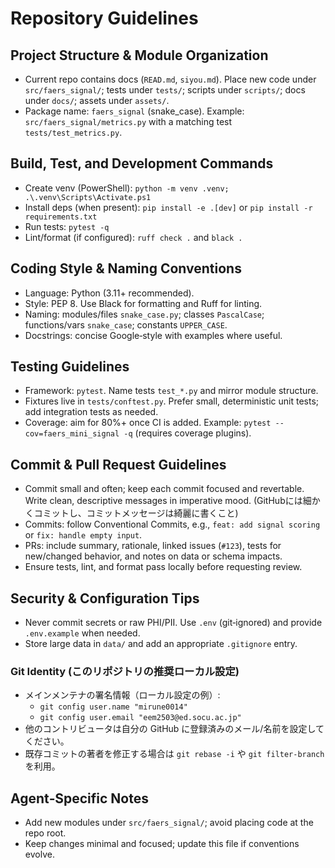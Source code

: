 # Repository Guidelines

## Project Structure & Module Organization
- Current repo contains docs (`READ.md`, `siyou.md`). Place new code under `src/faers_signal/`; tests under `tests/`; scripts under `scripts/`; docs under `docs/`; assets under `assets/`.
- Package name: `faers_signal` (snake_case). Example: `src/faers_signal/metrics.py` with a matching test `tests/test_metrics.py`.

## Build, Test, and Development Commands
- Create venv (PowerShell): `python -m venv .venv; .\.venv\Scripts\Activate.ps1`
- Install deps (when present): `pip install -e .[dev]` or `pip install -r requirements.txt`
- Run tests: `pytest -q`
- Lint/format (if configured): `ruff check .` and `black .`

## Coding Style & Naming Conventions
- Language: Python (3.11+ recommended).
- Style: PEP 8. Use Black for formatting and Ruff for linting.
- Naming: modules/files `snake_case.py`; classes `PascalCase`; functions/vars `snake_case`; constants `UPPER_CASE`.
- Docstrings: concise Google‑style with examples where useful.

## Testing Guidelines
- Framework: `pytest`. Name tests `test_*.py` and mirror module structure.
- Fixtures live in `tests/conftest.py`. Prefer small, deterministic unit tests; add integration tests as needed.
- Coverage: aim for 80%+ once CI is added. Example: `pytest --cov=faers_mini_signal -q` (requires coverage plugins).

## Commit & Pull Request Guidelines
- Commit small and often; keep each commit focused and revertable. Write clean, descriptive messages in imperative mood. (GitHubには細かくコミットし、コミットメッセージは綺麗に書くこと)
- Commits: follow Conventional Commits, e.g., `feat: add signal scoring` or `fix: handle empty input`.
- PRs: include summary, rationale, linked issues (`#123`), tests for new/changed behavior, and notes on data or schema impacts.
- Ensure tests, lint, and format pass locally before requesting review.

## Security & Configuration Tips
- Never commit secrets or raw PHI/PII. Use `.env` (git‑ignored) and provide `.env.example` when needed.
- Store large data in `data/` and add an appropriate `.gitignore` entry.

### Git Identity (このリポジトリの推奨ローカル設定)
- メインメンテナの署名情報（ローカル設定の例）:
  - `git config user.name "mirune0014"`
  - `git config user.email "eem2503@ed.socu.ac.jp"`
- 他のコントリビュータは自分の GitHub に登録済みのメール/名前を設定してください。
- 既存コミットの著者を修正する場合は `git rebase -i` や `git filter-branch` を利用。

## Agent‑Specific Notes
- Add new modules under `src/faers_signal/`; avoid placing code at the repo root.
- Keep changes minimal and focused; update this file if conventions evolve.
